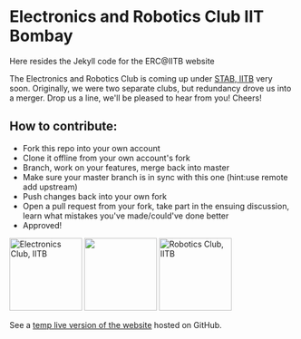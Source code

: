# Electronics and Robotics Club IIT Bombay
Here resides the Jekyll code for the ERC@IITB website

The Electronics and Robotics Club is coming up under [STAB, IITB](https://stab-iitb.org/) very soon.
Originally, we were two separate clubs, but redundancy drove us into a merger. Drop us a line, we'll be pleased to hear from you! Cheers! 

## How to contribute:

* Fork this repo into your own account
* Clone it offline from your own account's fork
* Branch, work on your features, merge back into master
* Make sure your master branch is in sync with this one (hint:use remote add upstream)
* Push changes back into your own fork
* Open a pull request from your fork, take part in the ensuing discussion, learn what mistakes you've made/could've done better
* Approved!

<img src="https://stab-iitb.org/electronics-club/assets/ico/logo.png" width="128" height="128" alt="Electronics Club, IITB"> <img src="http://www.clipartbest.com/cliparts/9Tp/6qL/9Tp6qLzrc.png" width="128" height="128"> <img src="https://stab-iitb.org/robotics-club/images/header_image.png" width="128" height="128" alt="Robotics Club, IITB">

See a [temp live version of the website](http://grubdragon.github.io/erciitb/) hosted on GitHub.
